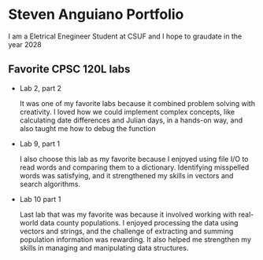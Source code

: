 # Steven Anguiano Portfolio

I am a Eletrical Enegineer Student at CSUF and I hope to graudate in the year 2028

## Favorite CPSC 120L labs

* Lab 2,  part 2

  It was one of my favorite labs because it combined problem solving with creativity. I loved how we could implement complex concepts, like calculating date differences and Julian days, in a hands-on way, and also taught me how to debug the function

* Lab 9, part 1
 
  I also choose this lab as my favorite because I enjoyed using file I/O to read words and comparing them to a dictionary. Identifying misspelled words was satisfying, and it strengthened my skills in vectors and search algorithms. 

* Lab 10 part 1
 
  Last lab that was my favorite was because it involved working with real-world data county populations. I enjoyed processing the data using vectors and strings, and the challenge of extracting and summing population information was rewarding. It also helped me strengthen my skills in managing and manipulating data structures.
